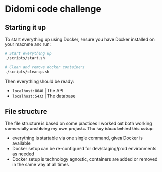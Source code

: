 # Didomi code challenge

## Starting it up

To start everything up using Docker, ensure you have Docker installed on your machine and run:

```sh
# Start everything up
./scripts/start.sh

# Clean and remove docker containers
./scripts/cleanup.sh
```

Then everything should be ready:
- `localhost:8080` | The API
- `localhost:5433` | The database

## File structure

The file structure is based on some practices I worked out both working comercially and doing my own projects. The key ideas behind this setup:

- everything is startable via one single command, given Docker is available
- Docker setup can be re-configured for dev/staging/prod environments as needed
- Docker setup is technology agnostic, containers are added or removed in the same way at all times

